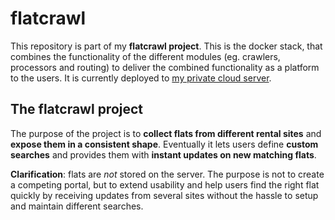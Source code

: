 # flatcrawl

This repository is part of my **flatcrawl project**. This is the docker stack, that combines the functionality of the different modules (eg. crawlers, processors and routing) to deliver the combined functionality as a platform to the users. It is currently deployed to [my private cloud server](www.floschnell.de).

## The flatcrawl project

The purpose of the project is to **collect flats from different rental sites** and **expose them in a consistent shape**. Eventually it lets users define **custom searches** and provides them with **instant updates on new matching flats**.

**Clarification**: flats are *not* stored on the server. The purpose is not to create a competing portal, but to extend usability and help users find the right flat quickly by receiving updates from several sites without the hassle to setup and maintain different searches.